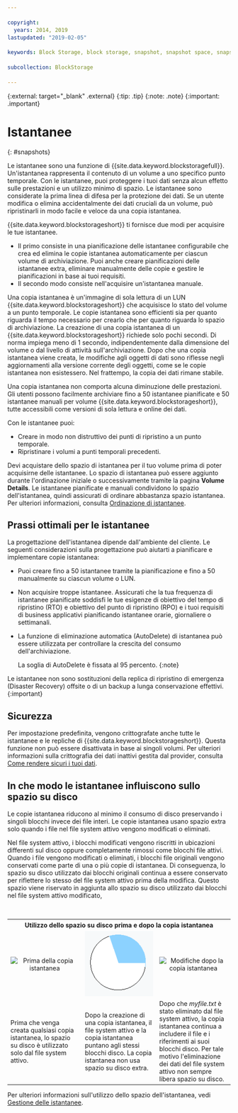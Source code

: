 ```yaml
---

copyright:
  years: 2014, 2019
lastupdated: "2019-02-05"

keywords: Block Storage, block storage, snapshot, snapshot space, snapshot best practices, snapshot usage,

subcollection: BlockStorage

---
```

{:external: target="_blank" .external}
{:tip: .tip}
{:note: .note}
{:important: .important}

# Istantanee
{: #snapshots}

Le istantanee sono una funzione di {{site.data.keyword.blockstoragefull}}. Un'istantanea rappresenta il contenuto di un volume a uno specifico punto temporale. Con le istantanee, puoi proteggere i tuoi dati senza alcun effetto sulle prestazioni e un utilizzo minimo di spazio. Le istantanee sono considerate la prima linea di difesa per la protezione dei dati. Se un utente modifica o elimina accidentalmente dei dati cruciali da un volume, può ripristinarli in modo facile e veloce da una copia istantanea.

{{site.data.keyword.blockstorageshort}} ti fornisce due modi per acquisire le tue istantanee.

* Il primo consiste in una pianificazione delle istantanee configurabile che crea ed elimina le copie istantanea automaticamente per ciascun volume di archiviazione. Puoi anche creare pianificazioni delle istantanee extra, eliminare manualmente delle copie e gestire le pianificazioni in base ai tuoi requisiti.
* Il secondo modo consiste nell'acquisire un'istantanea manuale.

Una copia istantanea è un'immagine di sola lettura di un LUN {{site.data.keyword.blockstorageshort}} che acquisisce lo stato del volume a un punto temporale. Le copie istantanea sono efficienti sia per quanto riguarda il tempo necessario per crearlo che per quanto riguarda lo spazio di archiviazione. La creazione di una copia istantanea di un {{site.data.keyword.blockstorageshort}} richiede solo pochi secondi. Di norma impiega meno di 1 secondo, indipendentemente dalla dimensione del volume o dal livello di attività sull'archiviazione. Dopo che una copia istantanea viene creata, le modifiche agli oggetti di dati sono riflesse negli aggiornamenti alla versione corrente degli oggetti, come se le copie istantanea non esistessero. Nel frattempo, la copia dei dati rimane stabile.

Una copia istantanea non comporta alcuna diminuzione delle prestazioni. Gli utenti possono facilmente archiviare fino a 50 istantanee pianificate e 50 istantanee manuali per volume {{site.data.keyword.blockstorageshort}}, tutte accessibili come versioni di sola lettura e online dei dati.

Con le istantanee puoi:

- Creare in modo non distruttivo dei punti di ripristino a un punto temporale.
- Ripristinare i volumi a punti temporali precedenti.

Devi acquistare dello spazio di istantanea per il tuo volume prima di poter acquisirne delle istantanee. Lo spazio di istantanea può essere aggiunto durante l'ordinazione iniziale o successivamente tramite la pagina **Volume Details**. Le istantanee pianificate e manuali condividono lo spazio dell'istantanea, quindi assicurati di ordinare abbastanza spazio istantanea. Per ulteriori informazioni, consulta [Ordinazione di istantanee](/docs/infrastructure/BlockStorage?topic=BlockStorage-orderingsnapshots).

## Prassi ottimali per le istantanee

La progettazione dell'istantanea dipende dall'ambiente del cliente. Le seguenti considerazioni sulla progettazione può aiutarti a pianificare e implementare copie istantanea:
- Puoi creare fino a 50 istantanee tramite la pianificazione e fino a 50 manualmente su ciascun volume o LUN.
- Non acquisire troppe istantanee. Assicurati che la tua frequenza di istantanee pianificate soddisfi le tue esigenze di obiettivo del tempo di ripristino (RTO) e obiettivo del punto di ripristino (RPO) e i tuoi requisiti di business applicativi pianificando istantanee orarie, giornaliere o settimanali.
- La funzione di eliminazione automatica (AutoDelete) di istantanea può essere utilizzata per controllare la crescita del consumo dell'archiviazione. <br/>

  La soglia di AutoDelete è fissata al 95 percento.
  {:note}

Le istantanee non sono sostituzioni della replica di ripristino di emergenza (Disaster Recovery) offsite o di un backup a lunga conservazione effettivi.
{:important}

## Sicurezza

Per impostazione predefinita, vengono crittografate anche tutte le istantanee e le repliche di {{site.data.keyword.blockstorageshort}}. Questa funzione non può essere disattivata in base ai singoli volumi. Per ulteriori informazioni sulla crittografia dei dati inattivi gestita dal provider, consulta [Come rendere sicuri i tuoi dati](/docs/infrastructure/BlockStorage?topic=BlockStorage-encryption).

## In che modo le istantanee influiscono sullo spazio su disco

Le copie istantanea riducono al minimo il consumo di disco preservando i singoli blocchi invece dei file interi. Le copie istantanea usano spazio extra solo quando i file nel file system attivo vengono modificati o eliminati.

Nel file system attivo, i blocchi modificati vengono riscritti in ubicazioni differenti sul disco oppure completamente rimossi come blocchi file attivi. Quando i file vengono modificati o eliminati, i blocchi file originali vengono conservati come parte di una o più copie di istantanea. Di conseguenza, lo spazio su disco utilizzato dai blocchi originali continua a essere conservato per riflettere lo stesso del file system attivo prima della modifica. Questo spazio viene riservato in aggiunta allo spazio su disco utilizzato dai blocchi nel file system attivo modificato,

<table>
    <colgroup>
      <col style="width: 33.3%;"/>
      <col style="width: 33.3%;"/>
      <col style="width: 33.3%;"/>
    </colgroup>
      <tr>
        <th colspan="3" style="border: 0.0px;text-align: center;">Utilizzo dello spazio su disco prima e dopo la copia istantanea</th>
     </tr><tr>
        <td style="border: 0.0px;text-align: center;"><img src="/images/bfcircle1.png" alt="Prima della copia istantanea"></td>
        <td style="border: 0.0px;text-align: center;"><img src="/images/bfcircle3.png" alt="Dopo la copia istantanea"></td>
        <td style="border: 0.0px;text-align: center;"><img src="/images/bfcircle2.png" alt="Modifiche dopo la copia istantanea"></td>
     </tr><tr>
        <td style="border: 0.0px;">Prima che venga creata qualsiasi copia istantanea, lo spazio su disco è utilizzato solo dal file system attivo.</td>
        <td style="border: 0.0px;">Dopo la creazione di una copia istantanea, il file system attivo e la copia istantanea puntano agli stessi blocchi disco. La copia istantanea non usa spazio su disco extra.</td>
        <td style="border: 0.0px;">Dopo che <i>myfile.txt</i> è stato eliminato dal file system attivo, la copia istantanea continua a includere il file e i riferimenti ai suoi blocchi disco. Per tale motivo l'eliminazione dei dati del file system attivo non sempre libera spazio su disco.</td>
      </tr>
</table>

Per ulteriori informazioni sull'utilizzo dello spazio dell'istantanea, vedi [Gestione delle istantanee](/docs/infrastructure/BlockStorage?topic=BlockStorage-managingSnapshots).
